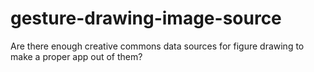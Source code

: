 # gesture-drawing-image-source
Are there enough creative commons data sources for figure drawing to make a proper app out of them?
